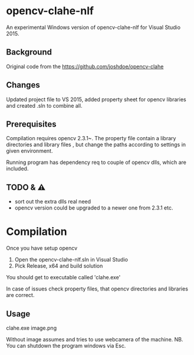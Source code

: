 # opencv-clahe-nlf

An experimental Windows version of opencv-clahe-nlf for Visual Studio 2015.

## Background

Original code from the 
https://github.com/joshdoe/opencv-clahe


## Changes

Updated project file to VS 2015, added property sheet for opencv libraries and created .sln to combine all.


## Prerequisites

Compilation requires opencv 2.3.1~.  The property file contain
a library directories and library files , but change the paths according to settings in given environment.

Running program has dependency req to couple of opencv dlls, which are included.


## TODO & :warning: 

* sort out the extra dlls real need
* opencv version could be upgraded to a newer one from 2.3.1 
etc.


# Compilation

Once you have setup opencv

1. Open the opencv-clahe-nlf.sln in Visual Studio
2. Pick Release, x64 and build solution

You should get to executable called 'clahe.exe'

In case of issues check property files, that opencv directories and libraries are correct.


## Usage

clahe.exe image.png

Without image assumes and tries to use webcamera of the machine.
NB. You can shutdown the program windows via Esc.





